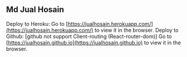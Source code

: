 ## Md Jual Hosain
Deploy to Heroku: 
Go to [https://jualhosain.herokuapp.com/](https://jualhosain.herokuapp.com/) to view it in the browser.
Deploy to Github: [github not support Client-routing (React-router-dom)]
Go to [https://jualhosain.github.io](https://jualhosain.github.io) to view it in the browser.
